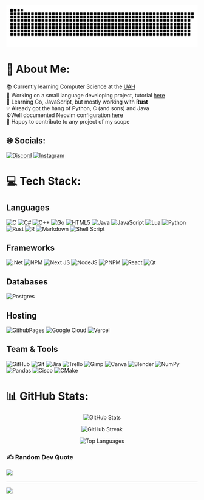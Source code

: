 ![](https://github.com/krisMG21/krisMG21/blob/main/files/github-contribution-grid-snake-dark.svg)

# 💫 About Me:
📚 Currently learning Computer Science at the [UAH](https://uah.es)<br>🔭 Working on a small language developing project, tutorial [here](https://lunacookies.github.io/lang/)<br>🌱 Learning Go, JavaScript, but mostly working with **Rust**<br>💡  Already got the hang of Python, C (and sons) and Java<br> ⚙️Well documented Neovim configuration [here](https://github.com/krisMG21/config.nvim)<br>🤝 Happy to contribute to any project of my scope


## 🌐 Socials:
[![Discord](https://img.shields.io/badge/Discord-%237289DA.svg?logo=discord&logoColor=white)](http://discordapp.com/users/695260280745230356) [![Instagram](https://img.shields.io/badge/Instagram-%23E4405F.svg?logo=Instagram&logoColor=white)](https://instagram.com/krismg_21) 

# 💻 Tech Stack:
## Languages
![C](https://img.shields.io/badge/c-%2300599C.svg?style=flat&logo=c&logoColor=white) ![C#](https://img.shields.io/badge/c%23-%23239120.svg?style=flat&logo=csharp&logoColor=white) ![C++](https://img.shields.io/badge/c++-%2300599C.svg?style=flat&logo=c%2B%2B&logoColor=white) ![Go](https://img.shields.io/badge/go-%2300ADD8.svg?style=flat&logo=go&logoColor=white) ![HTML5](https://img.shields.io/badge/html5-%23E34F26.svg?style=flat-square&logo=html5&logoColor=white) ![Java](https://img.shields.io/badge/java-%23ED8B00.svg?style=flat&logo=openjdk&logoColor=white) ![JavaScript](https://img.shields.io/badge/javascript-%23323330.svg?style=flat&logo=javascript&logoColor=%23F7DF1E) ![Lua](https://img.shields.io/badge/lua-%232C2D72.svg?style=flat&logo=lua&logoColor=white) ![Python](https://img.shields.io/badge/python-3670A0?style=flat&logo=python&logoColor=ffdd54) ![Rust](https://img.shields.io/badge/rust-%23000000.svg?style=flat&logo=rust&logoColor=white) ![R](https://img.shields.io/badge/r-%23276DC3.svg?style=flat&logo=r&logoColor=white) ![Markdown](https://img.shields.io/badge/markdown-%23000000.svg?style=flat&logo=markdown&logoColor=white) ![Shell Script](https://img.shields.io/badge/shell_script-%23121011.svg?style=flat-square&logo=gnu-bash&logoColor=white)

## Frameworks
![.Net](https://img.shields.io/badge/.NET-5C2D91?style=flat&logo=.net&logoColor=white) ![NPM](https://img.shields.io/badge/NPM-%23CB3837.svg?style=flat-square&logo=npm&logoColor=white) ![Next JS](https://img.shields.io/badge/Next-black?style=flat-square&logo=next.js&logoColor=white) ![NodeJS](https://img.shields.io/badge/node.js-6DA55F?style=flat&logo=node.js&logoColor=white) ![PNPM](https://img.shields.io/badge/pnpm-%234a4a4a.svg?style=flat-square&logo=pnpm&logoColor=f69220) ![React](https://img.shields.io/badge/react-%2320232a.svg?style=flat-square&logo=react&logoColor=%2361DAFB) ![Qt](https://img.shields.io/badge/Qt-%23217346.svg?style=flat&logo=Qt&logoColor=white) 

## Databases
![Postgres](https://img.shields.io/badge/postgres-%23316192.svg?style=flat&logo=postgresql&logoColor=white)

## Hosting
![GithubPages](https://img.shields.io/badge/github%20pages-121013?style=flat-square&logo=github&logoColor=white) ![Google Cloud](https://img.shields.io/badge/GoogleCloud-%234285F4.svg?style=flat-square&logo=google-cloud&logoColor=white) ![Vercel](https://img.shields.io/badge/vercel-%23000000.svg?style=flat-square&logo=vercel&logoColor=white) 

## Team & Tools
![GitHub](https://img.shields.io/badge/github-%23121011.svg?style=flat&logo=github&logoColor=white) ![Git](https://img.shields.io/badge/git-%23F05033.svg?style=flat&logo=git&logoColor=white) ![Jira](https://img.shields.io/badge/jira-%230A0FFF.svg?style=flat-square&logo=jira&logoColor=white) ![Trello](https://img.shields.io/badge/Trello-%23026AA7.svg?style=flat-square&logo=Trello&logoColor=white)  ![Gimp](https://img.shields.io/badge/Gimp-657D8B?style=flat&logo=gimp&logoColor=FFFFFF) ![Canva](https://img.shields.io/badge/Canva-%2300C4CC.svg?style=flat&logo=Canva&logoColor=white) ![Blender](https://img.shields.io/badge/blender-%23F5792A.svg?style=flat&logo=blender&logoColor=white) ![NumPy](https://img.shields.io/badge/numpy-%23013243.svg?style=flat&logo=numpy&logoColor=white) ![Pandas](https://img.shields.io/badge/pandas-%23150458.svg?style=flat&logo=pandas&logoColor=white) ![Cisco](https://img.shields.io/badge/cisco-%23049fd9.svg?style=flat&logo=cisco&logoColor=black) ![CMake](https://img.shields.io/badge/CMake-%23008FBA.svg?style=flat&logo=cmake&logoColor=white)
# 📊 GitHub Stats:
<div align="center">

  ![GitHub Stats](https://my-stats-43gk.vercel.app/api?username=krisMG21&show_icons=true&theme=tokyonight&hide=contribs,issues&show=discussions_answered&rank_icon=github&include_all_commits=true&card_width=150)

  ![GitHub Streak](https://github-readme-streak-stats.herokuapp.com/?user=krisMG21&theme=tokyonight&hide_border=false)

  ![Top Languages](https://github-readme-stats.vercel.app/api/top-langs/?username=krisMG21&theme=tokyonight&hide_border=false&include_all_commits=true&count_private=true&hide_progress=true)

</div>

### ✍️ Random Dev Quote
![](https://quotes-github-readme.vercel.app/api?type=horizontal&theme=tokyonight)

---
[![](https://visitcount.itsvg.in/api?id=krisMG21&icon=0&color=0)](https://visitcount.itsvg.in)

<!-- Proudly created with GPRM ( https://gprm.itsvg.in ) -->
